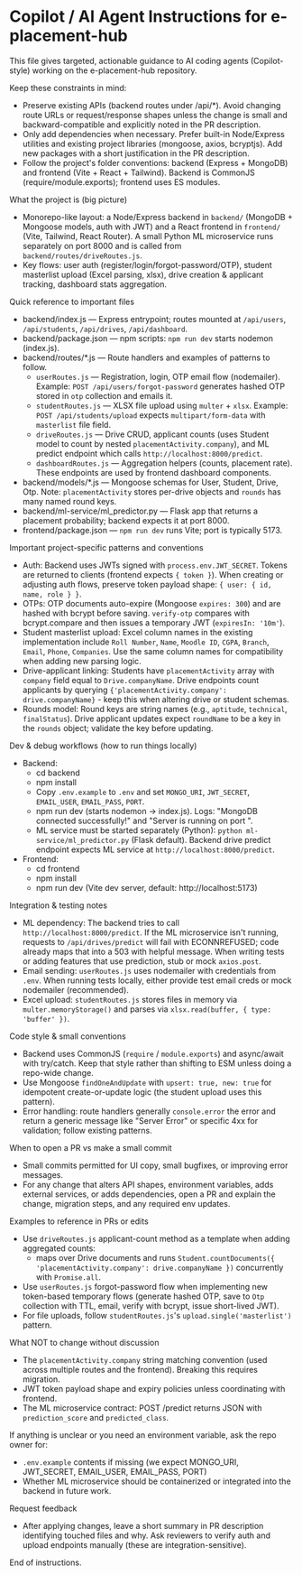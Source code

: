 # Copilot / AI Agent Instructions for e-placement-hub

This file gives targeted, actionable guidance to AI coding agents (Copilot-style) working on the e-placement-hub repository.

Keep these constraints in mind:
- Preserve existing APIs (backend routes under /api/*). Avoid changing route URLs or request/response shapes unless the change is small and backward-compatible and explicitly noted in the PR description.
- Only add dependencies when necessary. Prefer built-in Node/Express utilities and existing project libraries (mongoose, axios, bcryptjs). Add new packages with a short justification in the PR description.
- Follow the project's folder conventions: backend (Express + MongoDB) and frontend (Vite + React + Tailwind). Backend is CommonJS (require/module.exports); frontend uses ES modules.

What the project is (big picture)
- Monorepo-like layout: a Node/Express backend in `backend/` (MongoDB + Mongoose models, auth with JWT) and a React frontend in `frontend/` (Vite, Tailwind, React Router). A small Python ML microservice runs separately on port 8000 and is called from `backend/routes/driveRoutes.js`.
- Key flows: user auth (register/login/forgot-password/OTP), student masterlist upload (Excel parsing, xlsx), drive creation & applicant tracking, dashboard stats aggregation.

Quick reference to important files
- backend/index.js — Express entrypoint; routes mounted at `/api/users`, `/api/students`, `/api/drives`, `/api/dashboard`.
- backend/package.json — npm scripts: `npm run dev` starts nodemon (index.js).
- backend/routes/*.js — Route handlers and examples of patterns to follow.
  - `userRoutes.js` — Registration, login, OTP email flow (nodemailer). Example: `POST /api/users/forgot-password` generates hashed OTP stored in `otp` collection and emails it.
  - `studentRoutes.js` — XLSX file upload using `multer` + `xlsx`. Example: `POST /api/students/upload` expects `multipart/form-data` with `masterlist` file field.
  - `driveRoutes.js` — Drive CRUD, applicant counts (uses Student model to count by nested `placementActivity.company`), and ML predict endpoint which calls `http://localhost:8000/predict`.
  - `dashboardRoutes.js` — Aggregation helpers (counts, placement rate). These endpoints are used by frontend dashboard components.
- backend/models/*.js — Mongoose schemas for User, Student, Drive, Otp. Note: `placementActivity` stores per-drive objects and `rounds` has many named round keys.
- backend/ml-service/ml_predictor.py — Flask app that returns a placement probability; backend expects it at port 8000.
- frontend/package.json — `npm run dev` runs Vite; port is typically 5173.

Important project-specific patterns and conventions
- Auth: Backend uses JWTs signed with `process.env.JWT_SECRET`. Tokens are returned to clients (frontend expects `{ token }`). When creating or adjusting auth flows, preserve token payload shape: `{ user: { id, name, role } }`.
- OTPs: OTP documents auto-expire (Mongoose `expires: 300`) and are hashed with bcrypt before saving. `verify-otp` compares with bcrypt.compare and then issues a temporary JWT (`expiresIn: '10m'`).
- Student masterlist upload: Excel column names in the existing implementation include `Roll Number`, `Name`, `Moodle ID`, `CGPA`, `Branch`, `Email`, `Phone`, `Companies`. Use the same column names for compatibility when adding new parsing logic.
- Drive-applicant linking: Students have `placementActivity` array with `company` field equal to `Drive.companyName`. Drive endpoints count applicants by querying `{'placementActivity.company': drive.companyName}` - keep this when altering drive or student schemas.
- Rounds model: Round keys are string names (e.g., `aptitude`, `technical`, `finalStatus`). Drive applicant updates expect `roundName` to be a key in the `rounds` object; validate the key before updating.

Dev & debug workflows (how to run things locally)
- Backend:
  - cd backend
  - npm install
  - Copy `.env.example` to `.env` and set `MONGO_URI`, `JWT_SECRET`, `EMAIL_USER`, `EMAIL_PASS`, `PORT`.
  - npm run dev (starts nodemon -> index.js). Logs: "MongoDB connected successfully!" and "Server is running on port <PORT>".
  - ML service must be started separately (Python): `python ml-service/ml_predictor.py` (Flask default). Backend drive predict endpoint expects ML service at `http://localhost:8000/predict`.
- Frontend:
  - cd frontend
  - npm install
  - npm run dev (Vite dev server, default: http://localhost:5173)

Integration & testing notes
- ML dependency: The backend tries to call `http://localhost:8000/predict`. If the ML microservice isn't running, requests to `/api/drives/predict` will fail with ECONNREFUSED; code already maps that into a 503 with helpful message. When writing tests or adding features that use prediction, stub or mock `axios.post`.
- Email sending: `userRoutes.js` uses nodemailer with credentials from `.env`. When running tests locally, either provide test email creds or mock nodemailer (recommended).
- Excel upload: `studentRoutes.js` stores files in memory via `multer.memoryStorage()` and parses via `xlsx.read(buffer, { type: 'buffer' })`.

Code style & small conventions
- Backend uses CommonJS (`require` / `module.exports`) and async/await with try/catch. Keep that style rather than shifting to ESM unless doing a repo-wide change.
- Use Mongoose `findOneAndUpdate` with `upsert: true, new: true` for idempotent create-or-update logic (the student upload uses this pattern).
- Error handling: route handlers generally `console.error` the error and return a generic message like "Server Error" or specific 4xx for validation; follow existing patterns.

When to open a PR vs make a small commit
- Small commits permitted for UI copy, small bugfixes, or improving error messages.
- For any change that alters API shapes, environment variables, adds external services, or adds dependencies, open a PR and explain the change, migration steps, and any required env updates.

Examples to reference in PRs or edits
- Use `driveRoutes.js` applicant-count method as a template when adding aggregated counts:
  - maps over Drive documents and runs `Student.countDocuments({ 'placementActivity.company': drive.companyName })` concurrently with `Promise.all`.
- Use `userRoutes.js` forgot-password flow when implementing new token-based temporary flows (generate hashed OTP, save to `Otp` collection with TTL, email, verify with bcrypt, issue short-lived JWT).
- For file uploads, follow `studentRoutes.js`'s `upload.single('masterlist')` pattern.

What NOT to change without discussion
- The `placementActivity.company` string matching convention (used across multiple routes and the frontend). Breaking this requires migration.
- JWT token payload shape and expiry policies unless coordinating with frontend.
- The ML microservice contract: POST /predict returns JSON with `prediction_score` and `predicted_class`.

If anything is unclear or you need an environment variable, ask the repo owner for:
- `.env.example` contents if missing (we expect MONGO_URI, JWT_SECRET, EMAIL_USER, EMAIL_PASS, PORT)
- Whether ML microservice should be containerized or integrated into the backend in future work.

Request feedback
- After applying changes, leave a short summary in PR description identifying touched files and why. Ask reviewers to verify auth and upload endpoints manually (these are integration-sensitive).

End of instructions.
